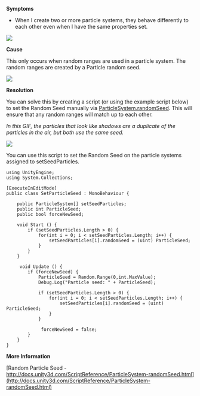 

**Symptoms**


- When I create two or more particle systems, they behave differently to each other even when I have the same properties set.



![](/hc/en-us/article_attachments/204017186/particleseed_Before.gif)



**Cause**



This only occurs when random ranges are used in a particle system. The random ranges are created by a Particle random seed.



![](/hc/en-us/article_attachments/204227663/Screen_Shot_2016-05-25_at_17.15.33.png)



**Resolution**



You can solve this by creating a script (or using the example script below) to set the Random Seed manually via [ParticleSystem.randomSeed](https://docs.unity3d.com/ScriptReference/ParticleSystem-randomSeed.html). This will ensure that any random ranges will match up to each other.



*In this GIF, the particles that look like shadows are a duplicate of the particles in the air, but both use the same seed.*



![](/hc/en-us/article_attachments/204017526/ParticleSeed2.gif)



You can use this script to set the Random Seed on the particle systems assigned to setSeedParticles.


```
using UnityEngine;
using System.Collections;

[ExecuteInEditMode]
public class SetParticleSeed : MonoBehaviour {

    public ParticleSystem[] setSeedParticles;
    public int ParticleSeed;
    public bool forceNewSeed;

    void Start () {
        if (setSeedParticles.Length > 0) {
            for(int i = 0; i < setSeedParticles.Length; i++) {
                setSeedParticles[i].randomSeed = (uint) ParticleSeed;
            }
        }  
    }

     void Update () {
        if (forceNewSeed) {
            ParticleSeed = Random.Range(0,int.MaxValue);
            Debug.Log("Particle seed: " + ParticleSeed);

            if (setSeedParticles.Length > 0) {
                for(int i = 0; i < setSeedParticles.Length; i++) {
                    setSeedParticles[i].randomSeed = (uint) ParticleSeed;
                }
            }

             forceNewSeed = false;
        }
    }
}

```


**More Information**



[Random Particle Seed - http://docs.unity3d.com/ScriptReference/ParticleSystem-randomSeed.html](http://docs.unity3d.com/ScriptReference/ParticleSystem-randomSeed.html)

